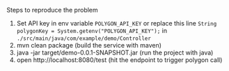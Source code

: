 Steps to reproduce the problem
1. Set API key in env variable `POLYGON_API_KEY` or replace this line `String polygonKey = System.getenv("POLYGON_API_KEY");` in `./src/main/java/com/example/demo/Controller`
2. mvn clean package (build the service with maven)
3. java -jar target/demo-0.0.1-SNAPSHOT.jar (run the project with java)
4. open http://localhost:8080/test (hit the endpoint to trigger polygon call)
